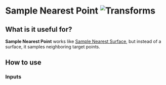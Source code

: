 # Sample Nearest Point ![Transforms](https://img.shields.io/badge/Transforms-1d6c3d)

## What is it useful for?
**Sample Nearest Point** works like [Sample Nearest Surface](PCGExSampleNearestSurface.md), but instead of a surface, it samples neighboring target points.

## How to use
### Inputs